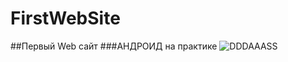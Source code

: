 # FirstWebSite
##Первый Web сайт
###АНДРОИД на практике
![DDDAAASS](android-device-identifiers-featured.jpg"Андроид")
